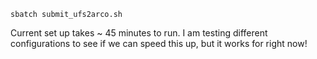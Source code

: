 `sbatch submit_ufs2arco.sh`

Current set up takes ~ 45 minutes to run. I am testing different configurations to see if we can speed this up, but it works for right now!